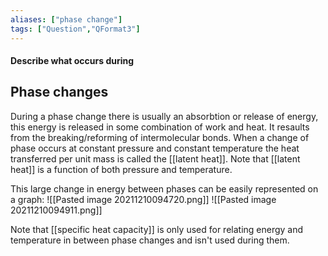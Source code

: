 ```yaml
---
aliases: ["phase change"]
tags: ["Question","QFormat3"]
---
```


#### Describe what occurs during
## Phase changes
During a phase change there is usually an absorbtion or release of energy, this energy is released in some combination of work and heat. It resaults from the breaking/reforming of intermolecular bonds.
When a change of phase occurs at constant pressure and constant temperature the heat transferred per unit mass is called the [[latent heat]]. Note that [[latent heat]] is a function of both pressure and temperature.

This large change in energy between phases can be easily represented on a graph:
![[Pasted image 20211210094720.png]]
![[Pasted image 20211210094911.png]]

Note that [[specific heat capacity]] is only used for relating energy and temperature in between phase changes and isn't used during them.